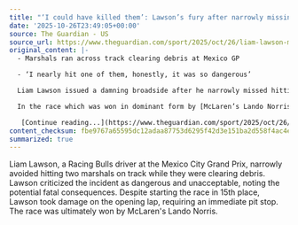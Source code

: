 ```yaml
---
title: "‘I could have killed them’: Lawson’s fury after narrowly missing hitting marshals"
date: '2025-10-26T23:49:05+00:00'
source: The Guardian - US
source_url: https://www.theguardian.com/sport/2025/oct/26/liam-lawson-mexico-city-grand-prix-narrowly-missed-hitting-two-marshals
original_content: |-
  - Marshals ran across track clearing debris at Mexico GP

  - ‘I nearly hit one of them, honestly, it was so dangerous’

  Liam Lawson issued a damning broadside after he narrowly missed hitting two marshals on track at the Mexico City Grand Prix, warning that he could have killed them and branding it dangerous and unacceptable.

  In the race which was won in dominant form by [McLaren’s Lando Norris](https://www.theguardian.com/sport/2025/oct/26/lando-norris-f1-mexico-city-gp-max-verstappen-oscar-piastri-title-race), the Racing Bulls driver had started in 15th place but took damage on the opening lap and made an immediate pit stop.

   [Continue reading...](https://www.theguardian.com/sport/2025/oct/26/liam-lawson-mexico-city-grand-prix-narrowly-missed-hitting-two-marshals)
content_checksum: fbe9767a65595dc12adaa87753d6295f42d3e151ba2d558f4ac4e341592cc2e9
summarized: true
---
```


Liam Lawson, a Racing Bulls driver at the Mexico City Grand Prix, narrowly avoided hitting two marshals on track while they were clearing debris. Lawson criticized the incident as dangerous and unacceptable, noting the potential fatal consequences. Despite starting the race in 15th place, Lawson took damage on the opening lap, requiring an immediate pit stop. The race was ultimately won by McLaren's Lando Norris.